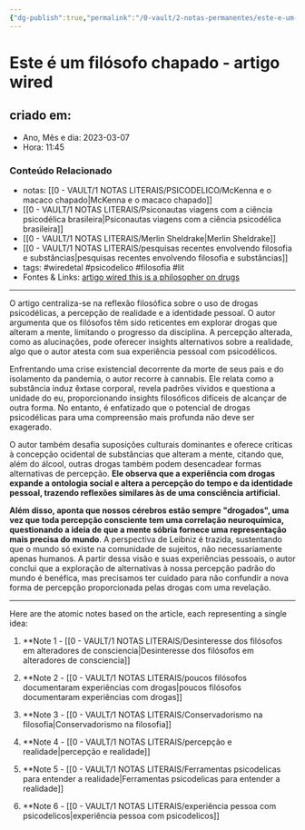 ```yaml
---
{"dg-publish":true,"permalink":"/0-vault/2-notas-permanentes/este-e-um-filosofo-chapado-artigo-wired/","tags":["permanente","wiredetal","psicodelico","filosofia","lit"],"dgHomeLink":true,"dgShowLocalGraph":true,"dgShowFileTree":true,"dgEnableSearch":true}
---
```


# Este é um filósofo chapado - artigo wired

## criado em: 

- Ano, Mês e dia: 2023-03-07
- Hora: 11:45

### Conteúdo Relacionado

- notas: [[0 - VAULT/1 NOTAS LITERAIS/PSICODELICO/McKenna e o macaco chapado\|McKenna e o macaco chapado]]
- [[0 - VAULT/1 NOTAS LITERAIS/Psiconautas viagens com a ciência psicodélica brasileira\|Psiconautas viagens com a ciência psicodélica brasileira]]
- [[0 - VAULT/1 NOTAS LITERAIS/Merlin Sheldrake\|Merlin Sheldrake]]
- [[0 - VAULT/1 NOTAS LITERAIS/pesquisas recentes envolvendo filosofia e substâncias\|pesquisas recentes envolvendo filosofia e substâncias]]
- tags: #wiredetal #psicodelico #filosofia #lit 
- Fontes & Links: [artigo wired this is a philosopher on drugs](https://www.wired.com/story/this-is-a-philosopher-on-drugs/)
---

O artigo centraliza-se na reflexão filosófica sobre o uso de drogas psicodélicas, a percepção de realidade e a identidade pessoal. O autor argumenta que os filósofos têm sido reticentes em explorar drogas que alteram a mente, limitando o progresso da disciplina. A percepção alterada, como as alucinações, pode oferecer insights alternativos sobre a realidade, algo que o autor atesta com sua experiência pessoal com psicodélicos.

Enfrentando uma crise existencial decorrente da morte de seus pais e do isolamento da pandemia, o autor recorre à cannabis. Ele relata como a substância induz êxtase corporal, revela padrões vívidos e questiona a unidade do eu, proporcionando insights filosóficos difíceis de alcançar de outra forma. No entanto, é enfatizado que o potencial de drogas psicodélicas para uma compreensão mais profunda não deve ser exagerado.

O autor também desafia suposições culturais dominantes e oferece críticas à concepção ocidental de substâncias que alteram a mente, citando que, além do álcool, outras drogas também podem desencadear formas alternativas de percepção. **Ele observa que a experiência com drogas expande a ontologia social e altera a percepção do tempo e da identidade pessoal, trazendo reflexões similares às de uma consciência artificial.**

**Além disso, aponta que nossos cérebros estão sempre "drogados", uma vez que toda percepção consciente tem uma correlação neuroquímica, questionando a ideia de que a mente sóbria fornece uma representação mais precisa do mundo**. A perspectiva de Leibniz é trazida, sustentando que o mundo só existe na comunidade de sujeitos, não necessariamente apenas humanos. A partir dessa visão e suas experiências pessoais, o autor conclui que a exploração de alternativas à nossa percepção padrão do mundo é benéfica, mas precisamos ter cuidado para não confundir a nova forma de percepção proporcionada pelas drogas com uma revelação.

---

Here are the atomic notes based on the article, each representing a single idea:

1. **Note 1 - [[0 - VAULT/1 NOTAS LITERAIS/Desinteresse dos filósofos em alteradores de consciencia\|Desinteresse dos filósofos em alteradores de consciencia]]

2. **Note 2 - [[0 - VAULT/1 NOTAS LITERAIS/poucos filósofos documentaram experiências com drogas\|poucos filósofos documentaram experiências com drogas]]

3. **Note 3 - [[0 - VAULT/1 NOTAS LITERAIS/Conservadorismo na filosofia\|Conservadorismo na filosofia]]

4. **Note 4 - [[0 - VAULT/1 NOTAS LITERAIS/percepção e realidade\|percepção e realidade]]

5. **Note 5 - [[0 - VAULT/1 NOTAS LITERAIS/Ferramentas psicodelicas para entender a realidade\|Ferramentas psicodelicas para entender a realidade]]

6. **Note 6 - [[0 - VAULT/1 NOTAS LITERAIS/experiência pessoa com psicodelicos\|experiência pessoa com psicodelicos]]